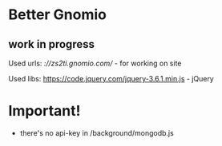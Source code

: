 # Better Gnomio

## work in progress

Used urls:
*://zs2ti.gnomio.com/* - for working on site

Used libs:
https://code.jquery.com/jquery-3.6.1.min.js - jQuery

# Important!
- there's no api-key in /background/mongodb.js